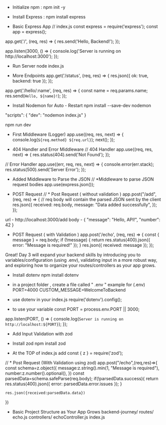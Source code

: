<!-- ! Day 1 -->

- Initialize npm : 
npm init -y

- Install Express :
npm install express

- Basic Express App
// index.js
const express = require('express');
const app = express();

app.get('/', (req, res) => {
  res.send('Hello, Backend!');
});

app.listen(3000, () => {
  console.log('Server is running on http://localhost:3000');
});

- Run Server
node index.js

-  More Endpoints
app.get('/status', (req, res) => {
  res.json({ ok: true, backend: true });
});

app.get('/hello/:name', (req, res) => {
  const name = req.params.name;
  res.send(`Hello, ${name}!`);
});

- Install Nodemon for Auto - Restart
npm install --save-dev nodemon

"scripts": {
  "dev": "nodemon index.js"
}

npm run dev

- First Middleware (Logger)
app.use((req, res, next) => {
  console.log(`${req.method} ${req.url}`);
  next();
});

- 404 Handler and Error Middleware
// 404 Handler
app.use((req, res, next) => {
  res.status(404).send('Not Found');
});

// Error Handler
app.use((err, req, res, next) => {
  console.error(err.stack);
  res.status(500).send('Server Error');
});


<!-- ! Day 2 -->

- Added Middleware to Parse the JSON 
// *Middleware to parse JSON request bodies
app.use(express.json());


- POST Request
// * Post Request ( without validation )
app.post("/add", (req, res) => {
  //    req body will contain the parsed JSON sent by the client
  res.json({
    received: req.body,
    message: "Data added successfully",
  });
});

url - http://localhost:3000/add
body - { "message": "Hello, API!", "number": 42 }


- POST Request ( with Validation )
app.post('/echo', (req, res) => {
  const { message } = req.body;
  if (!message) {
    return res.status(400).json({ error: "Message is required!" });
  }
  res.json({ received: message });
});


<!-- ! Day 3 -->
Great! Day 3 will expand your backend skills by introducing you to variables/configuration (using .env), validating input in a more robust way, and exploring how to organize your routes/controllers as your app grows.

- Install dotenv
npm install dotenv

- in a project folder , create a file called  " .env "
example for (.env)
PORT=4000
CUSTOM_MESSAGE=WelcomeToBackend

- use dotenv in your index.js
require('dotenv').config();

- to use your variable 
const PORT = process.env.PORT || 3000;

app.listen(PORT, () => {
  console.log(`Server is running on http://localhost:${PORT}`);
});


- Add Input Validation with zod
- Install zod
npm install zod

- At the TOP of index.js add
const { z } = require('zod');

// * Post Request (With Validation using zod)
app.post("/echo",(req,res)=>{
    const schema=z.object({
        message:z.string().min(1, "Message is required"),
        number:z.number().optional(),
    })
    const parsedData=schema.safeParse(req.body);
    if(!parsedData.success){
        return res.status(400).json({ error: parsedData.error.issues });
    }

    res.json({received:parsedData.data})
})

- Basic Project Structure as Your App Grows
backend-journey/
  routes/
    echo.js
  controllers/
    echoController.js
  index.js



